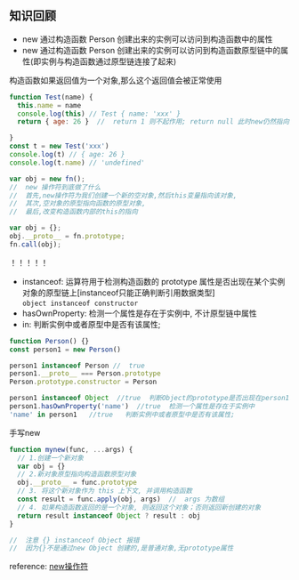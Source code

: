 ## 知识回顾

- new 通过构造函数 Person 创建出来的实例可以访问到构造函数中的属性
- new 通过构造函数 Person 创建出来的实例可以访问到构造函数原型链中的属性(即实例与构造函数通过原型链连接了起来)

构造函数如果返回值为一个对象,那么这个返回值会被正常使用
```js
function Test(name) {
  this.name = name
  console.log(this) // Test { name: 'xxx' }
  return { age: 26 }  //  return 1 则不起作用; return null 此时new仍然指向实例对象

}
const t = new Test('xxx')
console.log(t) // { age: 26 }
console.log(t.name) // 'undefined'
```

```js
var obj = new fn();
//  new 操作符到底做了什么
//  首先,new操作符为我们创建一个新的空对象,然后this变量指向该对象,
//  其次,空对象的原型指向函数的原型对象,
//  最后,改变构造函数内部的this的指向

var obj = {};
obj.__proto__ = fn.prototype;
fn.call(obj);
```
！！！！！
- instanceof: 运算符用于检测构造函数的 prototype 属性是否出现在某个实例对象的原型链上[instanceof只能正确判断引用数据类型]<br>
`object instanceof constructor`
- hasOwnProperty: 检测一个属性是存在于实例中, 不计原型链中属性
- in: 判断实例中或者原型中是否有该属性; 

```js
function Person() {}
const person1 = new Person()

person1 instanceof Person //  true
person1.__proto__ === Person.prototype
Person.prototype.constructor = Person

person1 instanceof Object  //true  判断Object的prototype是否出现在person1的原型链上
person1.hasOwnProperty('name')  //true  检测一个属性是存在于实例中
'name' in person1   //true   判断实例中或者原型中是否有该属性; 
```

手写new
```js
function mynew(func, ...args) {
  // 1.创建一个新对象
  var obj = {}
  // 2.新对象原型指向构造函数原型对象
  obj.__proto__ = func.prototype
  // 3. 将这个新对象作为 this 上下文, 并调用构造函数  
  const result = func.apply(obj, args)  //  args 为数组
  // 4. 如果构造函数返回的是一个对象, 则返回这个对象；否则返回新创建的对象  
  return result instanceof Object ? result : obj
}

//  注意 {} instanceof Object 报错
//  因为{}不是通过new Object 创建的,是普通对象,无prototype属性
```

reference: [new操作符](https://vue3js.cn/interview/JavaScript/new.html#%E4%B8%80%E3%80%81%E6%98%AF%E4%BB%80%E4%B9%88)